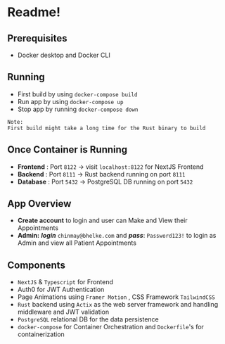 # Readme!

## Prerequisites

- Docker desktop and Docker CLI

## Running

- First build by using `docker-compose build`
- Run app by using `docker-compose up`
- Stop app by running `docker-compose down`

```
Note:
First build might take a long time for the Rust binary to build
```

## Once Container is Running

- **Frontend** : Port `8122` -> visit `localhost:8122` for NextJS Frontend
- **Backend** : Port `8111` -> Rust backend running on port `8111`
- **Database** : Port `5432` -> PostgreSQL DB running on port `5432`

## App Overview

- **Create account** to login and user can Make and View their Appointments
- **Admin:** **_login_** `chinmay@bhelke.com` and **_pass_**: `Password123!` to login as Admin and view all Patient Appointments

## Components

- `NextJS` & `Typescript` for Frontend
- Auth0 for JWT Authentication
- Page Animations using `Framer Motion` , CSS Framework `TailwindCSS`
- `Rust` backend using `Actix` as the web server framework and handling middleware and JWT validation
- `PostgreSQL` relational DB for the data persistence
- `docker-compose` for Container Orchestration and `Dockerfile`'s for containerization
